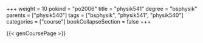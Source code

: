 +++
weight = 10
pokind = "po2006"
title = "physik541"
degree = "bsphysik"
parents = ["physik540"]
tags = ["bsphysik", "physik541", "physik540"]
categories = ["course"]
bookCollapseSection = false
+++

{{< genCoursePage >}}
